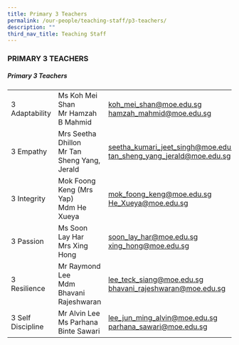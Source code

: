 ```yaml
---
title: Primary 3 Teachers
permalink: /our-people/teaching-staff/p3-teachers/
description: ""
third_nav_title: Teaching Staff
---
```

### PRIMARY 3 TEACHERS

##### Primary 3 Teachers

|  	|  	|  	|
|---	|---	|---	|
| 3 Adaptability 	| Ms Koh Mei Shan<br>Mr Hamzah B Mahmid 	| [koh\_mei\_shan@moe.edu.sg](mailto:koh_mei_shan@moe.gov.sg) <br>[hamzah_mahmid@moe.edu.sg](mailto:hamzah_mahmid@moe.edu.sg) <br> 	|
| 3 Empathy 	| Mrs Seetha Dhillon<br>Mr Tan Sheng Yang, Jerald 	| [seetha\_kumari\_jeet\_singh@moe.edu.sg](mailto:seetha_kumari_jeet_singh@moe.edu.sg)  <br>[tan\_sheng\_yang\_jerald@moe.edu.sg](mailto:tan_sheng_yang_jerald@moe.edu.sg) 	|
| 3 Integrity 	| Mok Foong Keng (Mrs Yap)<br>Mdm He Xueya 	| [mok\_foong\_keng@moe.edu.sg](mailto:mok_foong_keng@moe.gov.sg)<br>[He_Xueya@moe.edu.sg](mailto:He_Xueya@schools.gov.sg)	|
| 3 Passion 	| Ms Soon Lay Har<br>Mrs Xing Hong 	| [soon\_lay\_har@moe.edu.sg](mailto:soon_lay_har@moe.edu.sg)  <br>[xing\_hong@moe.edu.sg](mailto:xing_hong@moe.edu.sg) 	|
| 3 Resilience 	| Mr Raymond Lee<br>Mdm Bhavani Rajeshwaran  	| [lee\_teck\_siang@moe.edu.sg](mailto:lee_teck_siang@moe.edu.sg) <br>[bhavani\_rajeshwaran@moe.edu.sg](mailto:bhavani_rajeswaran@moe.edu.sg) 	|
| 3 Self Discipline 	| Mr Alvin Lee<br>Ms Parhana Binte Sawari 	| [lee\_jun\_ming\_alvin@moe.edu.sg](mailto:lee_jun_ming_alvin@moe.edu.sg) <br>[parhana\_sawari@moe.edu.sg](mailto:parhana_sawari@moe.edu.sg) 	|